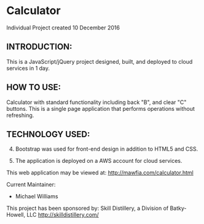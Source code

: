 # Calculator
Individual Project created 10 December 2016

INTRODUCTION:
--------------------
This is a JavaScript/jQuery project designed, built, and deployed to cloud services in 1 day.

HOW TO USE:
---------------------
Calculator with standard functionality including back "B", and clear "C" buttons.  This is a single page application that performs operations without refreshing.


TECHNOLOGY USED:
-----------------
4.  Bootstrap was used for front-end design in addition to HTML5 and CSS.

8.  The application is deployed on a AWS account for cloud services.

This web application may be viewed at: http://mawfia.com/calculator.html

Current Maintainer:
 * Michael Williams

This project has been sponsored by:
Skill Distillery, a Division of Batky-Howell, LLC
http://skilldistillery.com/
